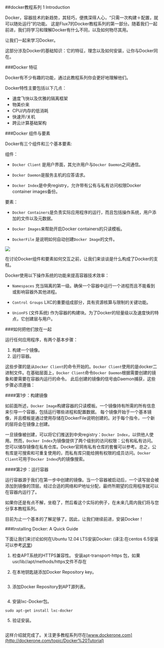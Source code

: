 ##docker教程系列 1 Introduction

Docker，容器技术的新趋势，其轻巧，便携深得人心，“只需一次构建＋配置，就可以随处运行”的功能。
这是Flux7的Docker教程系列的第一部分。随着我们一起前进，我们将学习和理解Docker有什么不同，以及如何物尽其用。

让我们一起来学习Docker。

这部分涉及Docker的基础知识：它的特征，理念以及如何安装，让你与Docker同在。

###Docker 特征

Docker有不少有趣的功能，通过此教程系列你会更好地理解他们。

Docker特性主要包括以下几点：
- 速度飞快以及优雅的隔离框架
- 物美价来
- CPU/内存的低消耗
- 快速开/关机
- 跨云计算基础架构

###Docker 组件与要素

Docker有三个组件和三个基本要素:

组件：
 
- ```Docker Client``` 是用户界面，其允许用户与```Docker Daemon```之间通信。

- ```Docker Daemon```是服务主机的应答请求。

- ```Docker Index```是中央registry，允许带有公有与私有访问权限Docker container images备份。

要素：

- ```Docker Containers```是负责实际应用程序的运行，而且包括操作系统，用户添加的文件以及元数据。

- ```Docker Images```来帮助开启Docker containers的只读模板。

- ```DockerFile``` 是说明如何自动创建```Docker Image```的文件。

![](http://cdn2.hubspot.net/hub/411552/file-1222264954-png/blog-files/image-1.png?t=1419682672898)

在讨论Docker组件和要素如何交互之前，让我们来谈谈是什么构成了Docker的支柱。

Docker使用以下操作系统的功能来提高容器技术效率：

- ```Namespaces``` 充当隔离的第一级。确保一个容器中运行一个进程而且不能看到或影响容器外其他进程。

- ```Control Groups``` LXC的重要组成部分，具有资源核算与限制的关键功能。

- ```UnionFS``` (文件系统) 作为容器的构建块。为了Docker的轻量级以及速度快的特点，它创建层与用户。


###如何把他们放在一起

运行任何应用程序，有两个基本步骤：

1. 构建一个镜像。
2. 运行容器。

这些步骤的是从```Docker Client```的命令开始的。```Docker Client```使用的是docker二进制文件。在基础层面上，```Docker Client```命令```Docker Daemon```根据需要创建的镜象和要需要在容器内运行的命令。
此后创建的镜像的信号由Daemon捕获，这些步骤必须遵循：

####第1步：构建镜像

如前面所述，```Docker Image```构建容器的只读模板。一个镜像持有所需的所有信息来引导一个容器，包括运行哪些进程和配置数据。
每个镜像开始于一个基本镜像，并且模板是通过使用存储在DockerFile说明创建的。对于每个指令，一个新的层将会在镜像上创建。

一旦镜像被创建，可以将它们推送到中央registry：```Docker Index```，以供他人使用。然而，```Docker Index```为镜像提供了两个级别的访问权限：公有和私有访问。您可以储存镜像在私有仓库。Docker官网有私有仓库的套餐可以参考。总之，公有库是可搜索和可重复使用的，而私有库只能给拥有权限的成员访问。```Docker Client```可用于```Docker Index```内的镜像搜索。

####第2步：运行容器

运行容器源于我们在第一步中创建的镜像。当一个容器被启动后，一个读写层会被添加到镜像的顶层。经过合适的网络和IP地址分配，最终所期望的应用程序就可以在容器内运行了。

如果你还是有点不解，坐稳了，然后看这个实际的例子，在未来几周内我们将与您分享本教程系列。

目前为止一个基本的了解足够了。因此，让我们继续前进，安装Docker！

###Installing Docker: A Quick Guide


下面让我们来讨论如何在Ubuntu 12.04 LTS安装Docker:
(译注:在centos 6.5安装可以参考[这里](https://github.com/llitfkitfk/docker-tutorial-cn))

1. 检查APT系统的HTTPS兼容性。
	安装apt-transport-https 包，如果usr/lib//apt/methods/https文件不存在

2. 在本地钥匙链添加Docker Repository key。
```Repository key: hkp://keyserver.ubuntu.com:80 --recv-keys 36A1D7869245C8950F966E92D8576A8BA88D21E9
```

3. 添加Docker Repository到APT源列表。
```sudo sh -c "echo deb https://get.docker.com/ubuntu docker main > /etc/apt/sources.list.d/docker.list"
```

4. 安装lxc-Docker包。
```sudo apt-get update
sudo apt-get install lxc-docker
```

5. 验证安装。
```sudo docker run -i -t ubuntu /bin/bash
```

这样介绍就完成了。关注更多教程系列尽在[www.dockerone.com](http://dockerone.com/topic/Docker%20Tutorial)

